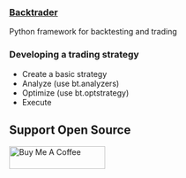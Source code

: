 ### **[Backtrader]()**
Python framework for backtesting and trading 


### Developing a trading strategy

- Create a basic strategy
- Analyze (use bt.analyzers)
- Optimize (use bt.optstrategy)
- Execute

## Support Open Source

 <a href="https://www.buymeacoffee.com/3RBKdF0h9" target="_blank"><img src="https://cdn.buymeacoffee.com/buttons/default-orange.png" alt="Buy Me A Coffee" height="41" width="174"></a>
